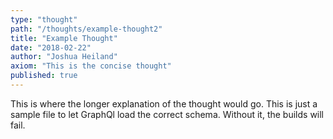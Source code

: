 ```yaml
---
type: "thought"
path: "/thoughts/example-thought2"
title: "Example Thought"
date: "2018-02-22"
author: "Joshua Heiland"
axiom: "This is the concise thought"
published: true
---
```

This is where the longer explanation of the thought would go.
This is just a sample file to let GraphQl load the correct schema. Without it, the builds will fail.
